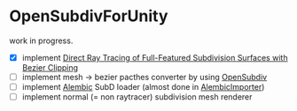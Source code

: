 # OpenSubdivForUnity
work in progress.  
- [x] implement [Direct Ray Tracing of Full-Featured Subdivision Surfaces with Bezier Clipping](http://jcgt.org/published/0004/01/04/)  
- [ ] implement mesh -> bezier pacthes converter by using [OpenSubdiv](http://graphics.pixar.com/opensubdiv/)  
- [ ] implement [Alembic](http://www.alembic.io/) SubD loader (almost done in [AlembicImporter](https://github.com/unity3d-jp/AlembicImporter))  
- [ ] implement normal (= non raytracer) subdivision mesh renderer  
